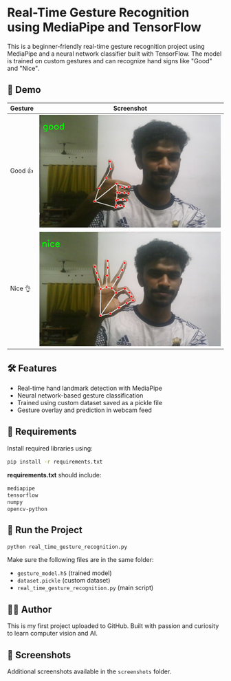 # Real-Time Gesture Recognition using MediaPipe and TensorFlow

This is a beginner-friendly real-time gesture recognition project using MediaPipe and a neural network classifier built with TensorFlow. The model is trained on custom gestures and can recognize hand signs like "Good" and "Nice".

## 📸 Demo

| Gesture | Screenshot |
|--------|-------------|
| Good 👍 | ![good](screenshots/good.png) |
| Nice 👌 | ![nice](screenshots/nice.png) |

## 🛠 Features

- Real-time hand landmark detection with MediaPipe
- Neural network-based gesture classification
- Trained using custom dataset saved as a pickle file
- Gesture overlay and prediction in webcam feed

## 🧪 Requirements

Install required libraries using:

```bash
pip install -r requirements.txt
```

**requirements.txt** should include:
```
mediapipe
tensorflow
numpy
opencv-python
```

## 🚀 Run the Project

```bash
python real_time_gesture_recognition.py
```

Make sure the following files are in the same folder:
- `gesture_model.h5` (trained model)
- `dataset.pickle` (custom dataset)
- `real_time_gesture_recognition.py` (main script)

## 🙋‍♂️ Author

This is my first project uploaded to GitHub. Built with passion and curiosity to learn computer vision and AI.

## 📂 Screenshots

Additional screenshots available in the `screenshots` folder.
